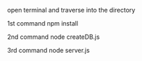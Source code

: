 open terminal and traverse into the directory

1st command
npm install

2nd command
node createDB.js

3rd command
node server.js

